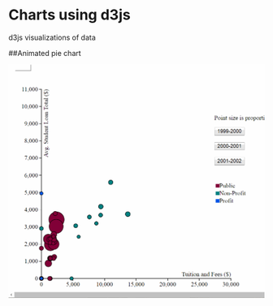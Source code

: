 # Charts using d3js

d3js visualizations of data

##Animated pie chart

![alt](https://github.com/Sowmiya2497/d3js/blob/master/scatter.gif)
